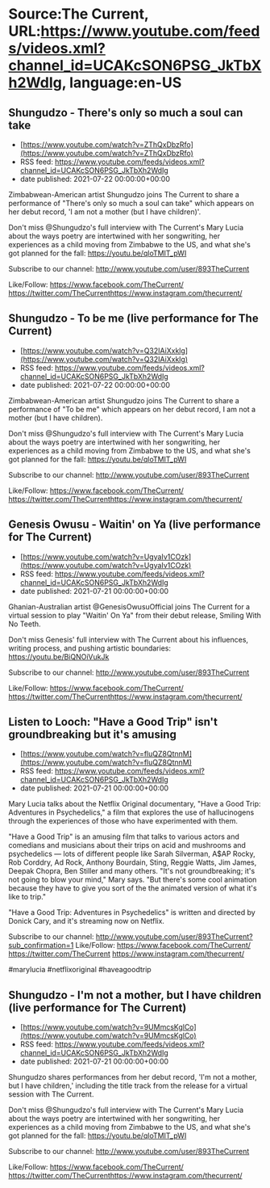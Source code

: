 # Source:The Current, URL:https://www.youtube.com/feeds/videos.xml?channel_id=UCAKcSON6PSG_JkTbXh2WdIg, language:en-US

## Shungudzo - There's only so much a soul can take
 - [https://www.youtube.com/watch?v=ZThQxDbzRfo](https://www.youtube.com/watch?v=ZThQxDbzRfo)
 - RSS feed: https://www.youtube.com/feeds/videos.xml?channel_id=UCAKcSON6PSG_JkTbXh2WdIg
 - date published: 2021-07-22 00:00:00+00:00

Zimbabwean-American artist Shungudzo joins The Current to share a performance of "There's only so much a soul can take" which appears on her debut record, 'I am not a mother (but I have children)'.

Don't miss @Shungudzo's full interview with The Current's Mary Lucia about the ways poetry are intertwined with her songwriting, her experiences as a child moving from Zimbabwe to the US, and what she's got planned for the fall: https://youtu.be/qloTMIT_pWI

Subscribe to our channel:
http://www.youtube.com/user/893TheCurrent

Like/Follow:
https://www.facebook.com/TheCurrent/​​​​
https://twitter.com/TheCurrent​​​​
https://www.instagram.com/thecurrent/

## Shungudzo - To be me (live performance for The Current)
 - [https://www.youtube.com/watch?v=Q32IAiXxklg](https://www.youtube.com/watch?v=Q32IAiXxklg)
 - RSS feed: https://www.youtube.com/feeds/videos.xml?channel_id=UCAKcSON6PSG_JkTbXh2WdIg
 - date published: 2021-07-22 00:00:00+00:00

Zimbabwean-American artist Shungudzo joins The Current to share a performance of "To be me" which appears on her debut record, I am not a mother (but I have children).

Don't miss @Shungudzo's full interview with The Current's Mary Lucia about the ways poetry are intertwined with her songwriting, her experiences as a child moving from Zimbabwe to the US, and what she's got planned for the fall: https://youtu.be/qloTMIT_pWI

Subscribe to our channel:
http://www.youtube.com/user/893TheCurrent

Like/Follow:
https://www.facebook.com/TheCurrent/​​​​
https://twitter.com/TheCurrent​​​​
https://www.instagram.com/thecurrent/

## Genesis Owusu - Waitin' on Ya (live performance for The Current)
 - [https://www.youtube.com/watch?v=UgyaIv1COzk](https://www.youtube.com/watch?v=UgyaIv1COzk)
 - RSS feed: https://www.youtube.com/feeds/videos.xml?channel_id=UCAKcSON6PSG_JkTbXh2WdIg
 - date published: 2021-07-21 00:00:00+00:00

Ghanian-Australian artist @GenesisOwusuOfficial joins The Current for a virtual session to play "Waitin' On Ya" from their debut release, Smiling With No Teeth. 

Don't miss Genesis' full interview with The Current about his influences, writing process, and pushing artistic boundaries: https://youtu.be/BiQNOiVukJk

Subscribe to our channel:
http://www.youtube.com/user/893TheCurrent

Like/Follow:
https://www.facebook.com/TheCurrent/​​​​
https://twitter.com/TheCurrent​​​​
https://www.instagram.com/thecurrent/

## Listen to Looch: "Have a Good Trip" isn't groundbreaking but it's amusing
 - [https://www.youtube.com/watch?v=fluQZ8QtnnM](https://www.youtube.com/watch?v=fluQZ8QtnnM)
 - RSS feed: https://www.youtube.com/feeds/videos.xml?channel_id=UCAKcSON6PSG_JkTbXh2WdIg
 - date published: 2021-07-21 00:00:00+00:00

Mary Lucia talks about the Netflix Original documentary, "Have a Good Trip: Adventures in Psychedelics," a film that explores the use of hallucinogens through the experiences of those who have experimented with them.

"Have a Good Trip" is an amusing film that talks to various actors and comedians and musicians about their trips on acid and mushrooms and psychedelics — lots of different people like Sarah Silverman, A$AP Rocky, Rob Corddry, Ad Rock, Anthony Bourdain, Sting, Reggie Watts, Jim James, Deepak Chopra, Ben Stiller and many others. "It's not groundbreaking; it's not going to blow your mind," Mary says. "But there's some cool animation because they have to give you sort of the the animated version of what it's like to trip."

"Have a Good Trip: Adventures in Psychedelics" is written and directed by Donick Cary, and it's streaming now on Netflix.

Subscribe to our channel:
http://www.youtube.com/user/893TheCurrent?sub_confirmation=1
Like/Follow:
https://www.facebook.com/TheCurrent/
https://twitter.com/TheCurrent
https://www.instagram.com/thecurrent/

#marylucia #netflixoriginal #haveagoodtrip

## Shungudzo - I'm not a mother, but I have children (live performance for The Current)
 - [https://www.youtube.com/watch?v=9UMmcsKglCo](https://www.youtube.com/watch?v=9UMmcsKglCo)
 - RSS feed: https://www.youtube.com/feeds/videos.xml?channel_id=UCAKcSON6PSG_JkTbXh2WdIg
 - date published: 2021-07-21 00:00:00+00:00

Shungudzo shares performances from her debut record, 'I'm not a mother, but I have children,' including the title track from the release for a virtual session with The Current.

Don't miss @Shungudzo's full interview with The Current's Mary Lucia about   the ways poetry are intertwined with her songwriting, her experiences as a child moving from Zimbabwe to the US, and what she's got planned for the fall: https://youtu.be/qloTMIT_pWI

Subscribe to our channel:
http://www.youtube.com/user/893TheCurrent

Like/Follow:
https://www.facebook.com/TheCurrent/​​​​
https://twitter.com/TheCurrent​​​​
https://www.instagram.com/thecurrent/

